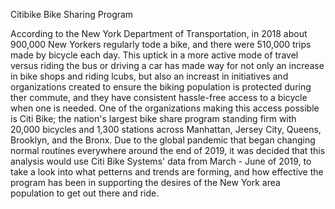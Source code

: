 Citibike Bike Sharing Program

According to the New York Department of Transportation, in 2018 about 900,000 New Yorkers regularly tode a bike, and there were 510,000 trips made by bicycle each day. 
This uptick in a more active mode of travel versus riding the bus or driving a car has made way for not only an increase in bike shops and riding lcubs, but also an increast in initiatives and organizations created to ensure the biking population is protected during ther commute, and they have consistent hassle-free access to a bicycle when one is needed.
One of the organizations making this access possible is Citi Bike; the nation's largest bike share program standing firm with 20,000 bicycles and 1,300 stations across Manhattan, Jersey City, Queens, Brooklyn, and the Bronx.
Due to the global pandemic that began changing normal routines everywhere around the end of 2019, it was decided that this analysis would use Citi Bike Systems' data from March - June of 2019, to take a look into what petterns and trends are forming, and how effective the program has been in supporting the desires of the New York area population to get out there and ride.

